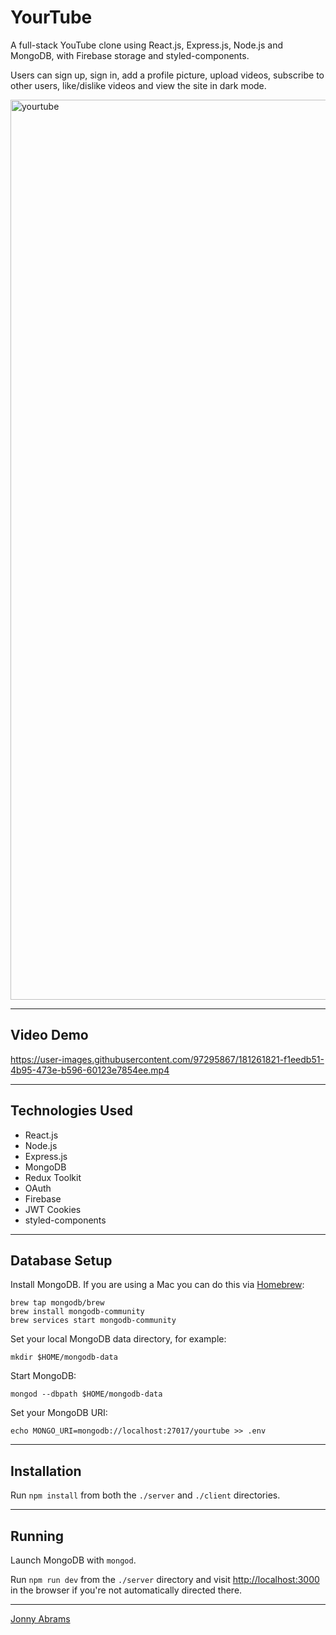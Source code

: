# YourTube

A full-stack YouTube clone using React.js, Express.js, Node.js and MongoDB, with Firebase storage and styled-components.

Users can sign up, sign in, add a profile picture, upload videos, subscribe to other users, like/dislike videos and view the site in dark mode.

<img width="1440" alt="yourtube" src="https://user-images.githubusercontent.com/97295867/181261717-f703afb3-99eb-42ed-9e71-10b7ff0051de.png">

---

## Video Demo

https://user-images.githubusercontent.com/97295867/181261821-f1eedb51-4b95-473e-b596-60123e7854ee.mp4

---

## Technologies Used

- React.js
- Node.js
- Express.js
- MongoDB
- Redux Toolkit
- OAuth
- Firebase
- JWT Cookies
- styled-components

---

## Database Setup

Install MongoDB. If you are using a Mac you can do this via [Homebrew](https://brew.sh/):

```
brew tap mongodb/brew
brew install mongodb-community
brew services start mongodb-community
```

Set your local MongoDB data directory, for example:

```
mkdir $HOME/mongodb-data
```

Start MongoDB:

```
mongod --dbpath $HOME/mongodb-data
```

Set your MongoDB URI:

```
echo MONGO_URI=mongodb://localhost:27017/yourtube >> .env
```

---

## Installation

Run `npm install` from both the `./server` and `./client` directories.

---

## Running

Launch MongoDB with `mongod`.

Run `npm run dev` from the `./server` directory and visit [http://localhost:3000](http://localhost:3000) in the browser if you're not automatically directed there.

---

[Jonny Abrams](https://github.com/jonnyabrams)
